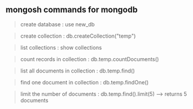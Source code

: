 ## mongosh commands for mongodb

> create database : use new_db

> create collection : db.createCollection("temp")

>list collections : show collections

> count records in collection : db.temp.countDocuments()

> list all documents in collection : db.temp.find()

> find one document in collection : db.temp.findOne()

> limit the number of documents : db.temp.find().limit(5) --> returns 5 documents 
